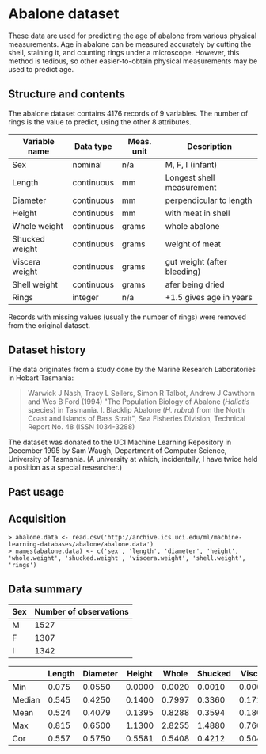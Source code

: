 # Abalone dataset
These data are used for predicting the age of abalone from various physical measurements. Age in abalone can be measured accurately by cutting the shell, staining it, and counting rings under a microscope. However, this method is tedious, so other easier-to-obtain physical measurements may be used to predict age.

## Structure and contents
The abalone dataset contains 4176 records of 9 variables. The number of rings is the value to predict, using the other 8 attributes.

| Variable name | Data type  | Meas. unit | Description |
| ------------- | ---------- | ---------- | ----------- |
| Sex           | nominal    | n/a        | M, F, I (infant) |
| Length        | continuous | mm         | Longest shell measurement |
| Diameter      | continuous | mm         | perpendicular to length |
| Height        | continuous | mm         | with meat in shell |
| Whole weight  | continuous | grams      | whole abalone |
| Shucked weight | continuous | grams     | weight of meat |
| Viscera weight | continuous | grams     | gut weight (after bleeding) |
| Shell weight  | continuous | grams      | afer being dried |
| Rings         | integer    | n/a        | +1.5 gives age in years |

Records with missing values (usually the number of rings) were removed from the original dataset.

## Dataset history

The data originates from a study done by the Marine Research Laboratories in Hobart Tasmania:

>Warwick J Nash, Tracy L Sellers, Simon R Talbot, Andrew J Cawthorn and
>    Wes B Ford (1994) "The Population Biology of Abalone (_Haliotis_
>    species) in Tasmania. I. Blacklip Abalone (_H. rubra_) from the North
>    Coast and Islands of Bass Strait", Sea Fisheries Division, Technical
>    Report No. 48 (ISSN 1034-3288)

The dataset was donated to the UCI Machine Learning Repository in December 1995 by Sam Waugh, Department of Computer Science, University of Tasmania. (A university at which, incidentally, I have twice held a position as a special researcher.)

## Past usage

## Acquisition

```
> abalone.data <- read.csv('http://archive.ics.uci.edu/ml/machine-learning-databases/abalone/abalone.data')
> names(abalone.data) <- c('sex', 'length', 'diameter', 'height', 'whole.weight', 'shucked.weight', 'viscera.weight', 'shell.weight', 'rings')
```

## Data summary

| Sex | Number of observations |
| --- | ---------------------- |
|  M  | 1527 |
|  F  | 1307 |
|  I  | 1342 |

|      | Length | Diameter | Height | Whole | Shucked | Viscera | Shell | Rings |
| ---- | ------ | -------- | ------ | ----- | ------- | ------- | ----- | ----- |
| Min  | 0.075  | 0.0550   | 0.0000 | 0.0020| 0.0010  | 0.0005  | 0.0015| 1     |
|Median| 0.545  | 0.4250   | 0.1400 | 0.7997| 0.3360  | 0.17100 | 0.2340| 9     |
| Mean | 0.524  | 0.4079   | 0.1395 | 0.8288| 0.3594  | 0.1806  | 0.2389| 9.932 |
| Max  | 0.815  | 0.6500   | 1.1300 | 2.8255| 1.4880  | 0.7600  | 1.0050| 29    |
| Cor  | 0.557  | 0.5750   | 0.5581 | 0.5408| 0.4212  | 0.5043  | 0.6280| 1.000 |

